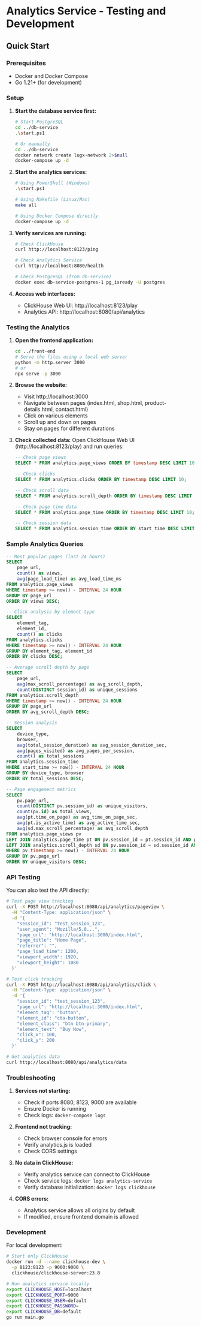 # Analytics Service - Testing and Development

## Quick Start

### Prerequisites

- Docker and Docker Compose
- Go 1.21+ (for development)

### Setup

1. **Start the database service first:**

   ```bash
   # Start PostgreSQL
   cd ../db-service
   .\start.ps1

   # Or manually
   cd ../db-service
   docker network create lugx-network 2>$null
   docker-compose up -d
   ```

2. **Start the analytics services:**

   ```bash
   # Using PowerShell (Windows)
   .\start.ps1

   # Using Makefile (Linux/Mac)
   make all

   # Using Docker Compose directly
   docker-compose up -d
   ```

3. **Verify services are running:**

   ```bash
   # Check ClickHouse
   curl http://localhost:8123/ping

   # Check Analytics Service
   curl http://localhost:8080/health

   # Check PostgreSQL (from db-service)
   docker exec db-service-postgres-1 pg_isready -U postgres
   ```

4. **Access web interfaces:**
   - ClickHouse Web UI: http://localhost:8123/play
   - Analytics API: http://localhost:8080/api/analytics

### Testing the Analytics

1. **Open the frontend application:**

   ```bash
   cd ../front-end
   # Serve the files using a local web server
   python -m http.server 3000
   # or
   npx serve -p 3000
   ```

2. **Browse the website:**

   - Visit http://localhost:3000
   - Navigate between pages (index.html, shop.html, product-details.html, contact.html)
   - Click on various elements
   - Scroll up and down on pages
   - Stay on pages for different durations

3. **Check collected data:**
   Open ClickHouse Web UI (http://localhost:8123/play) and run queries:

   ```sql
   -- Check page views
   SELECT * FROM analytics.page_views ORDER BY timestamp DESC LIMIT 10;

   -- Check clicks
   SELECT * FROM analytics.clicks ORDER BY timestamp DESC LIMIT 10;

   -- Check scroll data
   SELECT * FROM analytics.scroll_depth ORDER BY timestamp DESC LIMIT 10;

   -- Check page time data
   SELECT * FROM analytics.page_time ORDER BY timestamp DESC LIMIT 10;

   -- Check session data
   SELECT * FROM analytics.session_time ORDER BY start_time DESC LIMIT 10;
   ```

### Sample Analytics Queries

```sql
-- Most popular pages (last 24 hours)
SELECT
    page_url,
    count() as views,
    avg(page_load_time) as avg_load_time_ms
FROM analytics.page_views
WHERE timestamp >= now() - INTERVAL 24 HOUR
GROUP BY page_url
ORDER BY views DESC;

-- Click analysis by element type
SELECT
    element_tag,
    element_id,
    count() as clicks
FROM analytics.clicks
WHERE timestamp >= now() - INTERVAL 24 HOUR
GROUP BY element_tag, element_id
ORDER BY clicks DESC;

-- Average scroll depth by page
SELECT
    page_url,
    avg(max_scroll_percentage) as avg_scroll_depth,
    count(DISTINCT session_id) as unique_sessions
FROM analytics.scroll_depth
WHERE timestamp >= now() - INTERVAL 24 HOUR
GROUP BY page_url
ORDER BY avg_scroll_depth DESC;

-- Session analysis
SELECT
    device_type,
    browser,
    avg(total_session_duration) as avg_session_duration_sec,
    avg(pages_visited) as avg_pages_per_session,
    count() as total_sessions
FROM analytics.session_time
WHERE start_time >= now() - INTERVAL 24 HOUR
GROUP BY device_type, browser
ORDER BY total_sessions DESC;

-- Page engagement metrics
SELECT
    pv.page_url,
    count(DISTINCT pv.session_id) as unique_visitors,
    count(pv.id) as total_views,
    avg(pt.time_on_page) as avg_time_on_page_sec,
    avg(pt.is_active_time) as avg_active_time_sec,
    avg(sd.max_scroll_percentage) as avg_scroll_depth
FROM analytics.page_views pv
LEFT JOIN analytics.page_time pt ON pv.session_id = pt.session_id AND pv.page_url = pt.page_url
LEFT JOIN analytics.scroll_depth sd ON pv.session_id = sd.session_id AND pv.page_url = sd.page_url
WHERE pv.timestamp >= now() - INTERVAL 24 HOUR
GROUP BY pv.page_url
ORDER BY unique_visitors DESC;
```

### API Testing

You can also test the API directly:

```bash
# Test page view tracking
curl -X POST http://localhost:8080/api/analytics/pageview \
  -H "Content-Type: application/json" \
  -d '{
    "session_id": "test_session_123",
    "user_agent": "Mozilla/5.0...",
    "page_url": "http://localhost:3000/index.html",
    "page_title": "Home Page",
    "referrer": "",
    "page_load_time": 1200,
    "viewport_width": 1920,
    "viewport_height": 1080
  }'

# Test click tracking
curl -X POST http://localhost:8080/api/analytics/click \
  -H "Content-Type: application/json" \
  -d '{
    "session_id": "test_session_123",
    "page_url": "http://localhost:3000/index.html",
    "element_tag": "button",
    "element_id": "cta-button",
    "element_class": "btn btn-primary",
    "element_text": "Buy Now",
    "click_x": 100,
    "click_y": 200
  }'

# Get analytics data
curl http://localhost:8080/api/analytics/data
```

### Troubleshooting

1. **Services not starting:**

   - Check if ports 8080, 8123, 9000 are available
   - Ensure Docker is running
   - Check logs: `docker-compose logs`

2. **Frontend not tracking:**

   - Check browser console for errors
   - Verify analytics.js is loaded
   - Check CORS settings

3. **No data in ClickHouse:**

   - Verify analytics service can connect to ClickHouse
   - Check service logs: `docker logs analytics-service`
   - Verify database initialization: `docker logs clickhouse`

4. **CORS errors:**
   - Analytics service allows all origins by default
   - If modified, ensure frontend domain is allowed

### Development

For local development:

```bash
# Start only ClickHouse
docker run -d --name clickhouse-dev \
  -p 8123:8123 -p 9000:9000 \
  clickhouse/clickhouse-server:23.8

# Run analytics service locally
export CLICKHOUSE_HOST=localhost
export CLICKHOUSE_PORT=9000
export CLICKHOUSE_USER=default
export CLICKHOUSE_PASSWORD=
export CLICKHOUSE_DB=default
go run main.go
```
